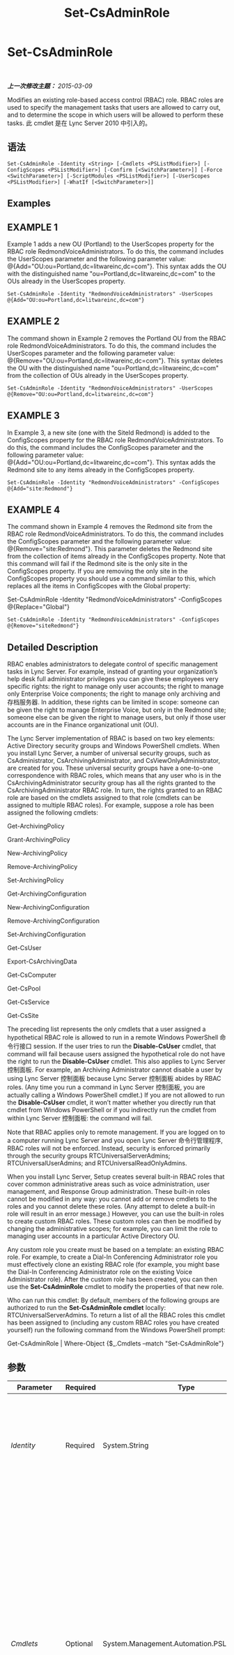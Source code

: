 ﻿---
title: Set-CsAdminRole
TOCTitle: Set-CsAdminRole
ms:assetid: ec927ce6-a37b-4876-a6df-a347404f4e84
ms:mtpsurl: https://technet.microsoft.com/zh-cn/library/Gg399066(v=OCS.15)
ms:contentKeyID: 49314647
ms.date: 05/19/2016
mtps_version: v=OCS.15
ms.translationtype: HT
---

# Set-CsAdminRole

 

_**上一次修改主题：** 2015-03-09_

Modifies an existing role-based access control (RBAC) role. RBAC roles are used to specify the management tasks that users are allowed to carry out, and to determine the scope in which users will be allowed to perform these tasks. 此 cmdlet 是在 Lync Server 2010 中引入的。

## 语法

    Set-CsAdminRole -Identity <String> [-Cmdlets <PSListModifier>] [-ConfigScopes <PSListModifier>] [-Confirm [<SwitchParameter>]] [-Force <SwitchParameter>] [-ScriptModules <PSListModifier>] [-UserScopes <PSListModifier>] [-WhatIf [<SwitchParameter>]]

## Examples

## EXAMPLE 1

Example 1 adds a new OU (Portland) to the UserScopes property for the RBAC role RedmondVoiceAdministrators. To do this, the command includes the UserScopes parameter and the following parameter value: @{Add="OU:ou=Portland,dc=litwareinc,dc=com"}. This syntax adds the OU with the distinguished name "ou=Portland,dc=litwareinc,dc=com" to the OUs already in the UserScopes property.

    Set-CsAdminRole -Identity "RedmondVoiceAdministrators" -UserScopes @{Add="OU:ou=Portland,dc=litwareinc,dc=com"}

## EXAMPLE 2

The command shown in Example 2 removes the Portland OU from the RBAC role RedmondVoiceAdministrators. To do this, the command includes the UserScopes parameter and the following parameter value: @{Remove="OU:ou=Portland,dc=litwareinc,dc=com"}. This syntax deletes the OU with the distinguished name "ou=Portland,dc=litwareinc,dc=com" from the collection of OUs already in the UserScopes property.

    Set-CsAdminRole -Identity "RedmondVoiceAdministrators" -UserScopes @{Remove="OU:ou=Portland,dc=litwareinc,dc=com"}

## EXAMPLE 3

In Example 3, a new site (one with the SiteId Redmond) is added to the ConfigScopes property for the RBAC role RedmondVoiceAdministrators. To do this, the command includes the ConfigScopes parameter and the following parameter value: @{Add="OU:ou=Portland,dc=litwareinc,dc=com"}. This syntax adds the Redmond site to any items already in the ConfigScopes property.

    Set-CsAdminRole -Identity "RedmondVoiceAdministrators" -ConfigScopes @{Add="site:Redmond"}

## EXAMPLE 4

The command shown in Example 4 removes the Redmond site from the RBAC role RedmondVoiceAdministrators. To do this, the command includes the ConfigScopes parameter and the following parameter value: @{Remove="site:Redmond"}. This parameter deletes the Redmond site from the collection of items already in the ConfigScopes property. Note that this command will fail if the Redmond site is the only site in the ConfigScopes property. If you are removing the only site in the ConfigScopes property you should use a command similar to this, which replaces all the items in ConfigScopes with the Global property:

Set-CsAdminRole -Identity "RedmondVoiceAdministrators" -ConfigScopes @{Replace="Global"}

    Set-CsAdminRole -Identity "RedmondVoiceAdministrators" -ConfigScopes @{Remove="siteRedmond"}

## Detailed Description

RBAC enables administrators to delegate control of specific management tasks in Lync Server. For example, instead of granting your organization’s help desk full administrator privileges you can give these employees very specific rights: the right to manage only user accounts; the right to manage only Enterprise Voice components; the right to manage only archiving and 存档服务器. In addition, these rights can be limited in scope: someone can be given the right to manage Enterprise Voice, but only in the Redmond site; someone else can be given the right to manage users, but only if those user accounts are in the Finance organizational unit (OU).

The Lync Server implementation of RBAC is based on two key elements: Active Directory security groups and Windows PowerShell cmdlets. When you install Lync Server, a number of universal security groups, such as CsAdministrator, CsArchivingAdministrator, and CsViewOnlyAdministrator, are created for you. These universal security groups have a one-to-one correspondence with RBAC roles, which means that any user who is in the CsArchivingAdministrator security group has all the rights granted to the CsArchivingAdministrator RBAC role. In turn, the rights granted to an RBAC role are based on the cmdlets assigned to that role (cmdlets can be assigned to multiple RBAC roles). For example, suppose a role has been assigned the following cmdlets:

Get-ArchivingPolicy

Grant-ArchivingPolicy

New-ArchivingPolicy

Remove-ArchivingPolicy

Set-ArchivingPolicy

Get-ArchivingConfiguration

New-ArchivingConfiguration

Remove-ArchivingConfiguration

Set-ArchivingConfiguration

Get-CsUser

Export-CsArchivingData

Get-CsComputer

Get-CsPool

Get-CsService

Get-CsSite

The preceding list represents the only cmdlets that a user assigned a hypothetical RBAC role is allowed to run in a remote Windows PowerShell 命令行接口 session. If the user tries to run the **Disable-CsUser** cmdlet, that command will fail because users assigned the hypothetical role do not have the right to run the **Disable-CsUser** cmdlet. This also applies to Lync Server 控制面板. For example, an Archiving Administrator cannot disable a user by using Lync Server 控制面板 because Lync Server 控制面板 abides by RBAC roles. (Any time you run a command in Lync Server 控制面板, you are actually calling a Windows PowerShell cmdlet.) If you are not allowed to run the **Disable-CsUser** cmdlet, it won’t matter whether you directly run that cmdlet from Windows PowerShell or if you indirectly run the cmdlet from within Lync Server 控制面板: the command will fail.

Note that RBAC applies only to remote management. If you are logged on to a computer running Lync Server and you open Lync Server 命令行管理程序, RBAC roles will not be enforced. Instead, security is enforced primarily through the security groups RTCUniversalServerAdmins; RTCUniversalUserAdmins; and RTCUniversalReadOnlyAdmins.

When you install Lync Server, Setup creates several built-in RBAC roles that cover common administrative areas such as voice administration, user management, and Response Group administration. These built-in roles cannot be modified in any way: you cannot add or remove cmdlets to the roles and you cannot delete these roles. (Any attempt to delete a built-in role will result in an error message.) However, you can use the built-in roles to create custom RBAC roles. These custom roles can then be modified by changing the administrative scopes; for example, you can limit the role to managing user accounts in a particular Active Directory OU.

Any custom role you create must be based on a template: an existing RBAC role. For example, to create a Dial-In Conferencing Administrator role you must effectively clone an existing RBAC role (for example, you might base the Dial-In Conferencing Administrator role on the existing Voice Administrator role). After the custom role has been created, you can then use the **Set-CsAdminRole** cmdlet to modify the properties of that new role.

Who can run this cmdlet: By default, members of the following groups are authorized to run the **Set-CsAdminRole cmdlet** locally: RTCUniversalServerAdmins. To return a list of all the RBAC roles this cmdlet has been assigned to (including any custom RBAC roles you have created yourself) run the following command from the Windows PowerShell prompt:

Get-CsAdminRole | Where-Object {$\_.Cmdlets –match "Set-CsAdminRole"}

## 参数


<table>
<colgroup>
<col style="width: 25%" />
<col style="width: 25%" />
<col style="width: 25%" />
<col style="width: 25%" />
</colgroup>
<thead>
<tr class="header">
<th>Parameter</th>
<th>Required</th>
<th>Type</th>
<th>Description</th>
</tr>
</thead>
<tbody>
<tr class="odd">
<td><p><em>Identity</em></p></td>
<td><p>Required</p></td>
<td><p>System.String</p></td>
<td><p>Unique identifier for the RBAC role to be modified. The Identity for an RBAC role must be the same as the SamAccountName for the Active Directory universal security group associated with that role. For example, the help desk role has an Identity equal to CsHelpDesk; CsHelpDesk is also the SamAccountName of the Active Directory security group associated with that role.</p></td>
</tr>
<tr class="even">
<td><p><em>Cmdlets</em></p></td>
<td><p>Optional</p></td>
<td><p>System.Management.Automation.PSListModifier</p></td>
<td><p>Enables you to specify the cmdlets that will be available to users who hold the RBAC role. For example, to provide access to just one cmdlet (the <strong>Export-CsArchivingData</strong> cmdlet) use syntax like this:</p>
<p>-Cmdlets &quot;Export-CsArchivingData&quot;</p>
<p>The preceding syntax replaces all the items currently stored in the Cmdlets property with the single item Export-CsArchivingData. If you want to add the <strong>Export-CsArchivingData</strong> cmdlet to the cmdlets already stored in that property, use this syntax instead:</p>
<p>-Cmdlets @{Add=&quot;Export-CsArchivingData&quot;}</p>
<p>Multiple cmdlets can be added by separated the cmdlet names using commas:</p>
<p>-Cmdlets @{Add=&quot;Export-CsArchivingData&quot;,&quot;Invoke-CsArchivingDatabasePurge&quot;}</p>
<p>To remove a cmdlet from a role, use this syntax:</p>
<p>-Cmdlets @{Remove=&quot;Export-CsArchivingData&quot;}</p></td>
</tr>
<tr class="odd">
<td><p><em>ConfigScopes</em></p></td>
<td><p>Optional</p></td>
<td><p>System.Management.Automation.PSListModifier</p></td>
<td><p>Limits the scope of the cmdlet to configuration settings within the specified site. To limit the cmdlet scope to a single site, use syntax similar to this: -ConfigScopes site:Redmond. Multiple sites can be specified by using a comma-separated list: -ConfigScopes &quot;site:Redmond, &quot;site:Dublin&quot;. You can also set the ConfigScopes property to &quot;global&quot;.</p>
<p>When assigning a value to the ConfigScopes parameter you must use the &quot;site:&quot; prefix followed by the value of the site’s SiteId property; the SiteId is not necessarily the same value as the site’s Identity or the site’s DisplayName. To determine the SiteId for a given site you can use a command similar to this:</p>
<p>Get-CsSite &quot;Redmond&quot; | Select-Object SiteId</p>
<p>You must specify a value for either (or both) the ConfigScopes and UserScopes properties.</p></td>
</tr>
<tr class="even">
<td><p><em>Confirm</em></p></td>
<td><p>Optional</p></td>
<td><p>System.Management.Automation.SwitchParameter</p></td>
<td><p>在执行命令之前提示您进行确认。</p></td>
</tr>
<tr class="odd">
<td><p><em>Force</em></p></td>
<td><p>Optional</p></td>
<td><p>System.Management.Automation.SwitchParameter</p></td>
<td><p>Suppresses the display of any non-fatal error message that might occur when running the command.</p></td>
</tr>
<tr class="even">
<td><p><em>ScriptModules</em></p></td>
<td><p>Optional</p></td>
<td><p>System.Management.Automation.PSListModifier</p></td>
<td><p>Enables you to specify a function within a Windows PowerShell script that will then be available to users who hold the new RBAC role. For example, this syntax provides access to a function named Reset in a script named UpdateDatabase.ps1 :</p>
<p>-ScriptCmdlets &quot;UpdateDatabase.ps1:Reset&quot;</p>
<p>The preceding command replaces any scripts currently stored in the ScriptCmdlets property with the Reset function and the UpdateDatabase.ps1 script. To add this script/function to items currently stored in the ScriptCmdlets property use this syntax:</p>
<p>-ScriptCmdlets @{Add=&quot;UpdateDatabase.ps1:Reset&quot;}</p>
<p>To remove a script/function use this syntax:</p>
<p>-ScriptCmdlets @{Add=&quot;UpdateDatabase.ps1:Reset&quot;}</p>
<p>You can delete all the ScriptCmdlets assigned to a role by using this syntax:</p>
<p>-ScriptCmdlets $Null</p></td>
</tr>
<tr class="odd">
<td><p><em>UserScopes</em></p></td>
<td><p>Optional</p></td>
<td><p>System.Management.Automation.PSListModifier</p></td>
<td><p>Limits the scope of the cmdlet to user management activities within the specified OU. To limit the cmdlet scope to a single OU, use syntax similar to this: -UserScopes &quot;OU:ou=Redmond,dc=litwareinc,dc=com&quot;. Multiple OUs can be specified by using a comma-separated list: -UserScopes &quot;OU:ou=Redmond,dc=litwareinc,dc=com&quot;, &quot;OU:ou=Dublin,dc=litwareinc,dc=com&quot;. To add new scopes (or remove existing scopes) from a role, use the Windows PowerShell list modifiers syntax. For details, see the Examples section in this Help topic.</p>
<p>You must specify a value for either (or both) the ConfigScopes and UserScopes properties.</p></td>
</tr>
<tr class="even">
<td><p><em>WhatIf</em></p></td>
<td><p>Optional</p></td>
<td><p>System.Management.Automation.SwitchParameter</p></td>
<td><p>描述在执行了命令操作但实际并未执行命令时会发生什么情况。</p></td>
</tr>
</tbody>
</table>


## Input Types

None.

## Return Types

The **Set-CsAdminRole** cmdlet does not return a value or object. Instead, the cmdlet configures instances of the Microsoft.Rtc.Management.WritableConfig.Settings.Roles.Role object.

